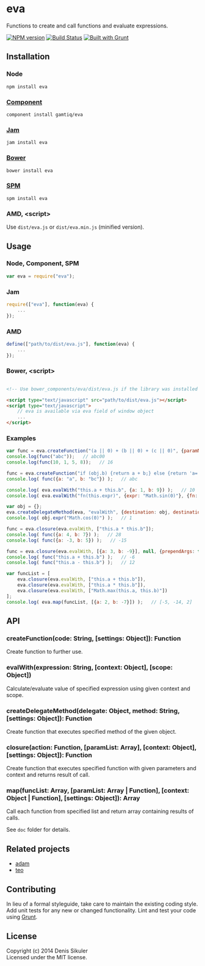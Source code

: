 # eva

Functions to create and call functions and evaluate expressions.

[![NPM version](https://badge.fury.io/js/eva.png)](http://badge.fury.io/js/eva)
[![Build Status](https://travis-ci.org/gamtiq/eva.png)](https://travis-ci.org/gamtiq/eva)
[![Built with Grunt](https://cdn.gruntjs.com/builtwith.png)](http://gruntjs.com/)

## Installation

### Node

    npm install eva

### [Component](https://github.com/componentjs/component)

    component install gamtiq/eva

### [Jam](http://jamjs.org)

    jam install eva

### [Bower](http://bower.io)

    bower install eva

### [SPM](http://spmjs.io)

    spm install eva

### AMD, &lt;script&gt;

Use `dist/eva.js` or `dist/eva.min.js` (minified version).

## Usage

### Node, Component, SPM

```js
var eva = require("eva");
```

### Jam

```js
require(["eva"], function(eva) {
    ...
});
```

### AMD

```js
define(["path/to/dist/eva.js"], function(eva) {
    ...
});
```

### Bower, &lt;script&gt;

```html

<!-- Use bower_components/eva/dist/eva.js if the library was installed by Bower -->

<script type="text/javascript" src="path/to/dist/eva.js"></script>
<script type="text/javascript">
    // eva is available via eva field of window object
    ...
</script>
```

### Examples

```js
var func = eva.createFunction("(a || 0) + (b || 0) + (c || 0)", {paramNames: "a, b, c", expression: true});
console.log(func("abc"));   // abc00
console.log(func(10, 1, 5, 8));   // 16

func = eva.createFunction("if (obj.b) {return a + b;} else {return 'a=' + a;}", {scope: true, paramNames: "obj"});
console.log( func({a: "a", b: "bc"}) );   // abc

console.log( eva.evalWith("this.a + this.b", {a: 1, b: 9}) );   // 10
console.log( eva.evalWith("fn(this.expr)", {expr: "Math.sin(0)"}, {fn: eva.evalWith}) );   // 0

var obj = {};
eva.createDelegateMethod(eva, "evalWith", {destination: obj, destinationMethod: "expr"});
console.log( obj.expr("Math.cos(0)") );   // 1

func = eva.closure(eva.evalWith, ["this.a * this.b"]);
console.log( func({a: 4, b: 7}) );   // 28
console.log( func({a: -3, b: 5}) );   // -15

func = eva.closure(eva.evalWith, [{a: 3, b: -9}], null, {prependArgs: true});
console.log( func("this.a + this.b") );   // -6
console.log( func("this.a - this.b") );   // 12

var funcList = [
    eva.closure(eva.evalWith, ["this.a + this.b"]),
    eva.closure(eva.evalWith, ["this.a * this.b"]),
    eva.closure(eva.evalWith, ["Math.max(this.a, this.b)"])
];
console.log( eva.map(funcList, [{a: 2, b: -7}]) );   // [-5, -14, 2]
```

## API

### createFunction(code: String, [settings: Object]): Function

Create function to further use.

### evalWith(expression: String, [context: Object], [scope: Object])

Calculate/evaluate value of specified expression using given context and scope.

### createDelegateMethod(delegate: Object, method: String, [settings: Object]): Function

Create function that executes specified method of the given object.

### closure(action: Function, [paramList: Array], [context: Object], [settings: Object]): Function

Create function that executes specified function with given parameters and context and returns result of call.

### map(funcList: Array, [paramList: Array | Function], [context: Object | Function], [settings: Object]): Array

Call each function from specified list and return array containing results of calls.

See `doc` folder for details.

## Related projects

* [adam](https://github.com/gamtiq/adam)
* [teo](https://github.com/gamtiq/teo)

## Contributing
In lieu of a formal styleguide, take care to maintain the existing coding style.
Add unit tests for any new or changed functionality.
Lint and test your code using [Grunt](http://gruntjs.com/).

## License
Copyright (c) 2014 Denis Sikuler  
Licensed under the MIT license.
